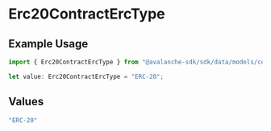 # Erc20ContractErcType

## Example Usage

```typescript
import { Erc20ContractErcType } from "@avalanche-sdk/sdk/data/models/components";

let value: Erc20ContractErcType = "ERC-20";
```

## Values

```typescript
"ERC-20"
```